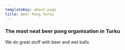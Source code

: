 ```yaml
---
templateKey: about-page
title: Beer Pong Turku
---
```

### The most neat beer pong organisation in Turku

We do great stuff with beer and wet balls
